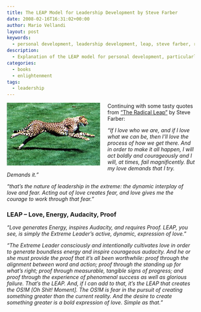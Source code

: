 ```yaml
---
title: The LEAP Model for Leadership Development by Steve Farber
date: 2008-02-16T16:31:02+00:00
author: Mario Vellandi
layout: post
keywords:
  - personal development, leadership development, leap, steve farber, radical leap
description:
  - Explanation of the LEAP model for personal development, particularly for businesspeople. Concepted by Steve Farber in his book, The Radical Leap
categories:
  - books
  - enlightenment
tags:
  - leadership
---
```

<img style="margin:0 20px 10px 0;" src="../wp-content/uploads/2008/02/cheetah-leap.jpg" alt="cheetah leap" align="left" />Continuing with some tasty quotes from [&#8220;The Radical Leap&#8221;](http://www.amazon.com/Radical-Leap-Personal-Extreme-Leadership/dp/0793185688/ref=pd_bbs_sr_1?ie=UTF8&s=books&qid=1203205913&sr=8-1 "The Radical Leap book by Steve Farber on Amazon") by Steve Farber:

_&#8220;If I love who we are, and if I love what we can be, then I&#8217;ll love the process of how we get there. And in order to make it all happen, I will act boldly and courageously and I will, at times, fail magnificently. But my love demands that I try. Demands it.&#8221;_

_&#8220;that&#8217;s the nature of leadership in the extreme: the dynamic interplay of love and fear. Acting out of love creates fear, and love gives me the courage to work through that fear.&#8221;_

### LEAP &#8211; Love, Energy, Audacity, Proof

_&#8220;Love generates Energy, inspires Audacity, and requires Proof. LEAP, you see, is simply the Extreme Leader&#8217;s active, dynamic, expression of love.&#8221;_

_&#8220;The Extreme Leader consciously and intentionally cultivates love in order to generate boundless energy and inspire courageous audacity. And he or she must provide the proof that it&#8217;s all been worthwhile: proof through the alignment between word and action; proof through the standing up for what&#8217;s right; proof through measurable, tangible signs of progress; and proof through the experience of phenomenal success as well as glorious failure. That&#8217;s the LEAP. And, if I can add to that, it&#8217;s the LEAP that creates the OS!M [Oh Shit! Moment]. The OS!M is fear in the pursuit of creating something greater than the current reality. And the desire to create something greater is a bold expression of love. Simple as that.&#8221;_
